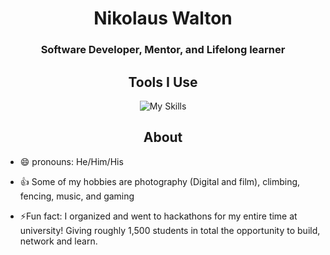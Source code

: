 <h1 align=center>Nikolaus Walton</h1>
<h3 align=center>Software Developer, Mentor, and Lifelong learner</h3>

<h2 align=center>Tools I Use</h2>

<div align=center>
  
![My Skills](https://skillicons.dev/icons?i=cpp,swift,html,css,linux,git,github,figma,visualstudio,vscode)

</div>


<h2 align=center>About </h2>
  
* 😄 pronouns: He/Him/His
* 👍 Some of my hobbies are photography (Digital and film), climbing, fencing, music, and gaming
* ⚡Fun fact: I organized and went to hackathons for my entire time at university! Giving roughly 1,500 students in total the opportunity to build, network and learn.

  <h1></h1>

<!--
**nikwalton/nikwalton** is a ✨ _special_ ✨ repository because its `README.md` (this file) appears on your GitHub profile.

Here are some ideas to get you started:

- 🔭 I’m currently working on ...
- 🌱 I’m currently learning ...
- 👯 I’m looking to collaborate on ...
- 🤔 I’m looking for help with ...
- 💬 Ask me about ...
- 📫 How to reach me: ...
- 😄 Pronouns: ...
- ⚡ Fun fact: ...
-->
